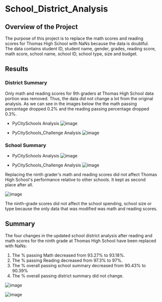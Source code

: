 # School_District_Analysis

## Overview of the Project

The purpose of this project is to replace the math scores and reading scores for Thomas High School with NaNs because the data is doubtful. The data contains student ID, student name, gender, grades, reading score, math score, school name, school ID, school type, size and budget.

## Results

### District Summary

Only math and reading scores for 9th graders at Thomas High School data portion was removed. Thus, the data did not change a lot from the original analysis. As we can see in the images below the the math passing percentage dropped 0.2% and the reading passing percentage dropped 0.3%.

* PyCitySchools Analysis
![image](https://user-images.githubusercontent.com/95327338/150498783-377cb7a3-033f-4b84-b970-d5cfe499c60b.png)

* PyCitySchools_Challenge Analysis
![image](https://user-images.githubusercontent.com/95327338/150500386-51efacc5-82ba-4ecf-b405-4892552fe2e0.png)

### School Summary


* PyCitySchools Analysis
![image](https://user-images.githubusercontent.com/95327338/150618246-35bedf19-3a38-4373-92b1-3d0fc046f9de.png)

* PyCitySchools_Challenge Analysis
![image](https://user-images.githubusercontent.com/95327338/150618205-9ece34c2-89fe-4f46-939e-482f01569438.png)

Replacing the ninth grader's math and reading scores did not affect Thomas High School's performance relative to other schools. It kept as second place after all. 

![image](https://user-images.githubusercontent.com/95327338/150618933-09d14c3f-7f27-4d7e-9bc0-2d6da3281c2d.png)

The ninth-grade scores did not affect the school spending, school size or type because the only data that was modified was math and reading scores.

## Summary

The four changes in the updated school district analysis after reading and math scores for the ninth grade at Thomas High School have been replaced with NaNs:

  1. The % passing Math decreased from 93.27% to 93.18%.
  2. The % passing Reading decreased from 97.3% to 97%.
  3. The % overall passing school summary decreased from 90.43% to 90.39%
  4. The % overall passing district summary did not change. 

![image](https://user-images.githubusercontent.com/95327338/150620910-f346e5cc-4e4a-4ffe-9cd6-35ba0b58f361.png)

![image](https://user-images.githubusercontent.com/95327338/150620991-3801ac8e-8a2c-4525-a96f-5d2704191b87.png)



